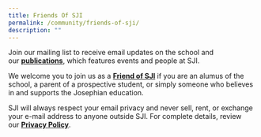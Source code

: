 ```yaml
---
title: Friends Of SJI
permalink: /community/friends-of-sji/
description: ""
---
```

Join our mailing list to receive email updates on the school and our [**publications**](/news-and-events/sji-publications), which features events and people at SJI.

We welcome you to join us as a [**Friend of SJI**](http://app.sji.edu.sg/friends_of_sji.php) if you are an alumus of the school, a parent of a prospective student, or simply someone who believes in and supports the Josephian education.

SJI will always respect your email privacy and never sell, rent, or exchange your e-mail address to anyone outside SJI. For complete details, review our [**Privacy Policy**](/sji/privacy).